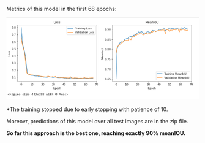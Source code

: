 
Metrics of this model in the first 68 epochs:

![metrics](https://github.com/RePAIRProject/fragment-restoration/blob/main/UNET/Model_to_detect_3_classes_simplified_HSV_150epoch/metrics.png)

*The training stopped due to early stopping with patience of 10.

Moreovr, predictions of this model over all test images are in the zip file.

**So far this approach is the best one, reaching exactly 90% meanIOU.**
